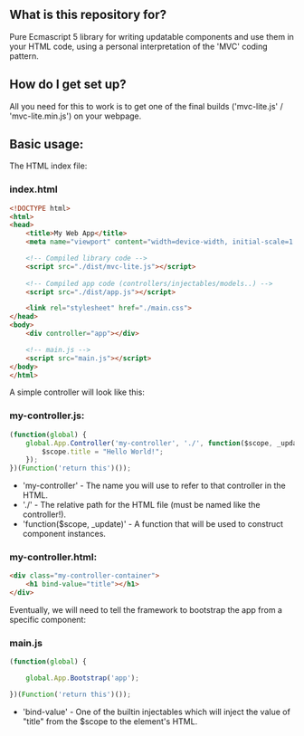 ## What is this repository for? ##

Pure Ecmascript 5 library for writing updatable components and use them in your HTML code, using a personal interpretation of the 'MVC' coding pattern.

## How do I get set up? ##

All you need for this to work is to get one of the final builds ('mvc-lite.js' / 'mvc-lite.min.js') on your webpage.

## Basic usage: ##

The HTML index file:
### index.html ###
```html
<!DOCTYPE html>
<html>
<head>
    <title>My Web App</title>
    <meta name="viewport" content="width=device-width, initial-scale=1.0">

    <!-- Compiled library code -->
    <script src="./dist/mvc-lite.js"></script>
    
    <!-- Compiled app code (controllers/injectables/models..) -->
    <script src="./dist/app.js"></script>

    <link rel="stylesheet" href="./main.css">
</head>
<body>
    <div controller="app"></div>

    <!-- main.js -->
    <script src="main.js"></script>
</body>
</html>
```

A simple controller will look like this:
### my-controller.js: ###
```js 
(function(global) {
	global.App.Controller('my-controller', './', function($scope, _update) {
		$scope.title = "Hello World!";
	});	
})(Function('return this')());
```

* 'my-controller' - The name you will use to refer to that controller in the HTML.
* './' - The relative path for the HTML file (must be named like the controller!).
* 'function($scope, _update)' - A function that will be used to construct component instances.

### my-controller.html: ###
```html
<div class="my-controller-container">
	<h1 bind-value="title"></h1>
</div>
```

Eventually, we will need to tell the framework to bootstrap the app from a specific component:
### main.js ###
```js
(function(global) {

    global.App.Bootstrap('app');

})(Function('return this')());
```

* 'bind-value' - One of the builtin injectables which will inject the value of "title" from the $scope to the element's HTML.
